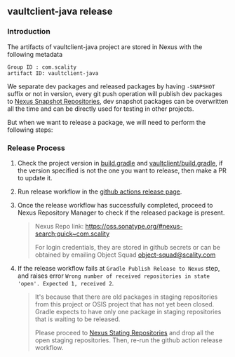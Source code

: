 ## vaultclient-java release

### Introduction

The artifacts of vaultclient-java project are stored in Nexus with the following metadata
```
Group ID : com.scality
artifact ID: vaultclient-java
```
We separate dev packages and released packages by having ``-SNAPSHOT`` suffix or not
in version, every git push operation will publish dev packages to [Nexus Snapshot Repositories](https://oss.sonatype.org/#view-repositories;snapshots~browsestorage),
dev snapshot packages can be overwritten all the time and 
can be directly used for testing in other projects.

But when we want to release a package, we will need to perform the following steps:

### Release Process

1. Check the project version in [build.gradle](../build.gradle#L19) and [vaultclient/build.gradle](../vaultclient/build.gradle#L17),
if the version specified is not the one you want to release, then make a PR to update it.


2. Run release workflow in the [github actions release page](https://github.com/scality/vaultclient-java/actions/workflows/release.yml).


3. Once the release workflow has successfully completed, proceed to Nexus Repository Manager to check if the released package is present.
    
   > Nexus Repo link: https://oss.sonatype.org/#nexus-search;quick~com.scality
   > 
   > For login credentials, they are stored in github secrets or can be obtained by emailing Object Squad <object-squad@scality.com>
    
4. If the release workflow fails at ``Gradle Publish Release to Nexus`` step, and raises error `Wrong number of received repositories in state 'open'. Expected 1, received 2`.

   > It's because that there are old packages in staging repositories from this project or OSIS project that has not yet been closed. Gradle expects to have only one package in staging repositories that is waiting to be released.
   > 
   > Please proceed to [Nexus Stating Repositories](https://oss.sonatype.org/#stagingRepositories) and drop 
   > all the open staging repositories. Then, re-run the github action release workflow. 

